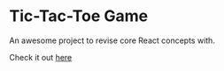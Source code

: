 # Tic-Tac-Toe Game

An awesome project to revise core React concepts with.

Check it out [here](https://tic-tac-toe-two-chi-93.vercel.app/)